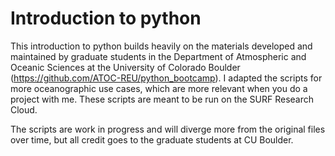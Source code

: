 # Introduction to python

This introduction to python builds heavily on the materials developed and maintained by graduate students in the Department of Atmospheric and Oceanic Sciences at the University of Colorado Boulder (https://github.com/ATOC-REU/python_bootcamp). I adapted the scripts for more oceanographic use cases, which are more relevant when you do a project with me. These scripts are meant to be run on the SURF Research Cloud. 

The scripts are work in progress and will diverge more from the original files over time, but all credit goes to the graduate students at CU Boulder. 



